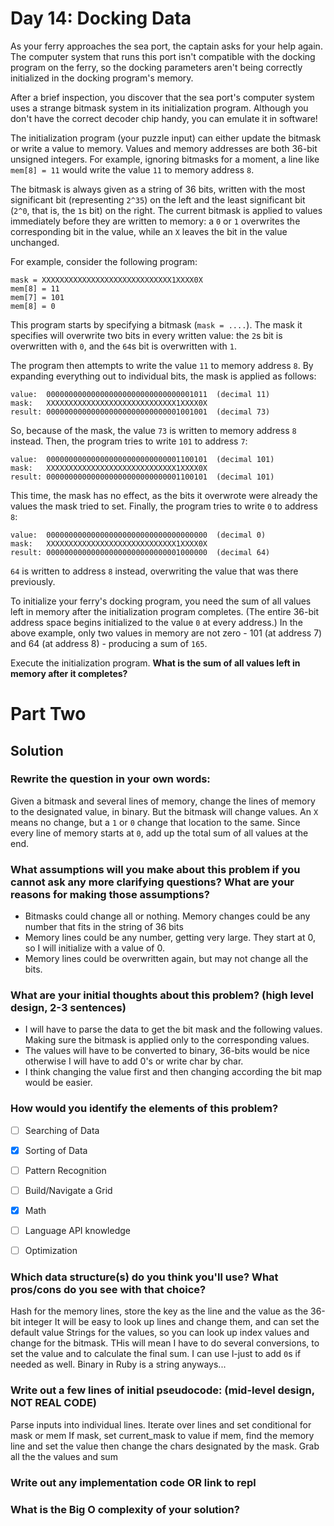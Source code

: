 # Day 14: Docking Data

As your ferry approaches the sea port, the captain asks for your help again. The computer system that runs this port isn't compatible with the docking program on the ferry, so the docking parameters aren't being correctly initialized in the docking program's memory.

After a brief inspection, you discover that the sea port's computer system uses a strange bitmask system in its initialization program. Although you don't have the correct decoder chip handy, you can emulate it in software!

The initialization program (your puzzle input) can either update the bitmask or write a value to memory. Values and memory addresses are both 36-bit unsigned integers. For example, ignoring bitmasks for a moment, a line like `mem[8] = 11` would write the value `11` to memory address `8`.

The bitmask is always given as a string of 36 bits, written with the most significant bit (representing `2^35`) on the left and the least significant bit (`2^0`, that is, the `1`s bit) on the right. The current bitmask is applied to values immediately before they are written to memory: a `0` or `1` overwrites the corresponding bit in the value, while an `X` leaves the bit in the value unchanged.

For example, consider the following program:

```
mask = XXXXXXXXXXXXXXXXXXXXXXXXXXXXX1XXXX0X
mem[8] = 11
mem[7] = 101
mem[8] = 0
```

This program starts by specifying a bitmask (`mask = ....`). The mask it specifies will overwrite two bits in every written value: the `2`s bit is overwritten with `0`, and the `64`s bit is overwritten with `1`.

The program then attempts to write the value `11` to memory address `8`. By expanding everything out to individual bits, the mask is applied as follows:

```
value:  000000000000000000000000000000001011  (decimal 11)
mask:   XXXXXXXXXXXXXXXXXXXXXXXXXXXXX1XXXX0X
result: 000000000000000000000000000001001001  (decimal 73)
```

So, because of the mask, the value `73` is written to memory address `8` instead. Then, the program tries to write `101` to address `7`:

```
value:  000000000000000000000000000001100101  (decimal 101)
mask:   XXXXXXXXXXXXXXXXXXXXXXXXXXXXX1XXXX0X
result: 000000000000000000000000000001100101  (decimal 101)
```

This time, the mask has no effect, as the bits it overwrote were already the values the mask tried to set. Finally, the program tries to write `0` to address `8`:

```
value:  000000000000000000000000000000000000  (decimal 0)
mask:   XXXXXXXXXXXXXXXXXXXXXXXXXXXXX1XXXX0X
result: 000000000000000000000000000001000000  (decimal 64)
```

`64` is written to address `8` instead, overwriting the value that was there previously.

To initialize your ferry's docking program, you need the sum of all values left in memory after the initialization program completes. (The entire 36-bit address space begins initialized to the value `0` at every address.) In the above example, only two values in memory are not zero - 101 (at address 7) and 64 (at address 8) - producing a sum of `165`.

Execute the initialization program. **What is the sum of all values left in memory after it completes?**

# Part Two

## Solution
### Rewrite the question in your own words:
Given a bitmask and several lines of memory, change the lines of memory to the designated value, in binary. But the bitmask will change values. An `X` means no change, but a `1` or `0` change that location to the same.
Since every line of memory starts at `0`, add up the total sum of all values at the end.

### What assumptions will you make about this problem if you cannot ask any more clarifying questions? What are your reasons for making those assumptions?
* Bitmasks could change all or nothing. Memory changes could be any number that fits in the string of 36 bits
* Memory lines could be any number, getting very large. They start at 0, so I will initialize with a value of 0.
* Memory lines could be overwritten again, but may not change all the bits.

### What are your initial thoughts about this problem? (high level design, 2-3 sentences)
* I will have to parse the data to get the bit mask and the following values. Making sure the bitmask is applied only to the corresponding values.
* The values will have to be converted to binary, 36-bits would be nice otherwise I will have to add 0's or write char by char.
* I think changing the value first and then changing according the bit map would be easier.


### How would you identify the elements of this problem?

- [ ] Searching of Data
- [X] Sorting of Data
- [ ] Pattern Recognition
- [ ] Build/Navigate a Grid
- [X] Math
- [ ] Language API knowledge
- [ ] Optimization


### Which data structure(s) do you think you'll use? What pros/cons do you see with that choice?
Hash for the memory lines, store the key as the line and the value as the 36-bit integer
It will be easy to look up lines and change them, and can set the default value
Strings for the values, so you can look up index values and change for the bitmask. THis will mean I have to do several conversions, to set the value and to calculate the final sum. I can use l-just to add `0`s if needed as well. Binary in Ruby is a string anyways...

### Write out a few lines of initial pseudocode: (mid-level design, NOT REAL CODE)
Parse inputs into individual lines.
Iterate over lines and set conditional for mask or mem
If mask, set current_mask to value
if mem, find the memory line and set the value
then change the chars designated by the mask.
Grab all the the values and sum

### Write out any implementation code OR link to repl

### What is the Big O complexity of your solution?
